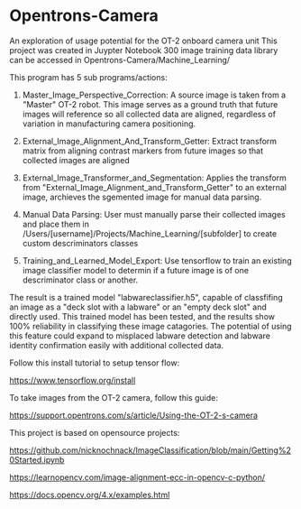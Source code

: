 # Opentrons-Camera
An exploration of usage potential for the OT-2 onboard camera unit
This project was created in Juypter Notebook
300 image training data library can be accessed in Opentrons-Camera/Machine_Learning/


This program has 5 sub programs/actions:

1. Master_Image_Perspective_Correction:
A source image is taken from a "Master" OT-2 robot. This image serves as a ground truth that future images will reference so all collected data are aligned, regardless of variation in manufacturing camera positioning.

2. External_Image_Alignment_And_Transform_Getter:
Extract transform matrix from aligning contrast markers from future images so that collected images are aligned

3. External_Image_Transformer_and_Segmentation:
Applies the transform from "External_Image_Alignment_and_Transform_Getter" to an external image, archieves the sgemented image for manual data parsing.

4. Manual Data Parsing:
User must manually parse their collected images and place them in /Users/[username]/Projects/Machine_Learning/[subfolder] to create custom descriminators classes

5. Training_and_Learned_Model_Export:
Use tensorflow to train an existing image classifier model to determin if a future image is of one descriminator class or another.

The result is a trained model "labwareclassifier.h5", capable of classfifing an image as a "deck slot with a labware" or an "empty deck slot" and directly used. This trained model has been tested, and the results show 100% reliability in classifying these image catagories. The potential of using this feature could expand to misplaced labware detection and labware identity confirmation easily with additional collected data.


Follow this install tutorial to setup tensor flow:

https://www.tensorflow.org/install

To take images from the OT-2 camera, follow this guide:

https://support.opentrons.com/s/article/Using-the-OT-2-s-camera

This project is based on opensource projects:

https://github.com/nicknochnack/ImageClassification/blob/main/Getting%20Started.ipynb

https://learnopencv.com/image-alignment-ecc-in-opencv-c-python/

https://docs.opencv.org/4.x/examples.html
